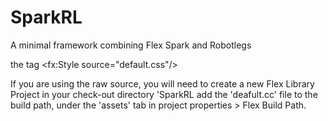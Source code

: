 SparkRL
=======

A minimal framework combining Flex Spark and Robotlegs

the tag \<fx:Style source="default.css"/>

If you are using the raw source, you will need to create a new Flex Library Project in your check-out directory 'SparkRL add the 'deafult.cc' file to the build path, under the 'assets' tab in project properties > Flex Build Path.
